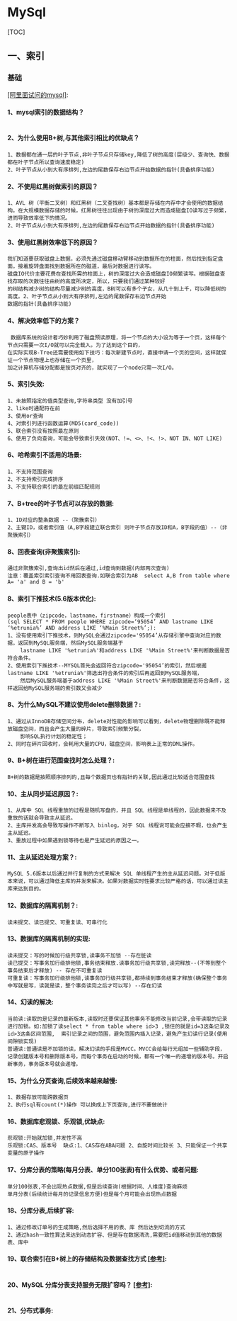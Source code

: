 # MySql
[TOC]

## 一、索引
### 基础
[[阿里面试问的mysql]](https://zhuanlan.zhihu.com/p/73204847):

#### 1、mysql索引的数据结构？
```

```
#### 2、为什么使用B+树,与其他索引相比的优缺点？
```
1、数据都在通一层的叶子节点,非叶子节点只存储key,降低了树的高度(层级少、查询快、数据都在叶子节点所以查询速度稳定)
2、叶子节点从小到大有序排列,左边的尾数保存右边节点开始数据的指针(具备排序功能)
```
#### 2、不使用红黑树做索引的原因？
```
1、AVL 树（平衡二叉树）和红黑树（二叉查找树）基本都是存储在内存中才会使用的数据结构。在大规模数据存储的时候，红黑树往往出现由于树的深度过大而造成磁盘IO读写过于频繁，进而导致效率低下的情况。
2、叶子节点从小到大有序排列,左边的尾数保存右边节点开始数据的指针(具备排序功能)
```
#### 3、使用红黑树效率低下的原因？
```
我们知道要获取磁盘上数据，必须先通过磁盘移动臂移动到数据所在的柱面，然后找到指定盘面，接着旋转盘面找到数据所在的磁道，最后对数据进行读写。
磁盘IO代价主要花费在查找所需的柱面上，树的深度过大会造成磁盘IO频繁读写。根据磁盘查找存取的次数往往由树的高度所决定，所以，只要我们通过某种较好
的树结构减少树的结构尽量减少树的高度，B树可以有多个子女，从几十到上千，可以降低树的高度。2、叶子节点从小到大有序排列,左边的尾数保存右边节点开始
数据的指针(具备排序功能)
```
#### 4、解决效率低下的方案？
```
 数据库系统的设计者巧妙利用了磁盘预读原理，将一个节点的大小设为等于一个页，这样每个节点只需要一次I/O就可以完全载入。为了达到这个目的，
在实际实现B-Tree还需要使用如下技巧：每次新建节点时，直接申请一个页的空间，这样就保证一个节点物理上也存储在一个页里，
加之计算机存储分配都是按页对齐的，就实现了一个node只需一次I/O。
```
#### 5、索引失效:
```
1、未按照指定的值类型查询,字符串类型 没有加引号
2、like时通配符在前
3、使用or查询
4、对索引列进行函数运算(MD5(card_code))
5、联合索引没有按照最左原则
6、使用了负向查询，可能会导致索引失效(NOT、!=、<>、!<、!>、NOT IN、NOT LIKE)
```
#### 6、哈希索引不适用的场景:
```
1、不支持范围查询 
2、不支持索引完成排序  
3、不支持联合索引的最左前缀匹配规则
```
#### 7、B+tree的叶子节点可以存放的数据:
```
1、ID对应的整条数据 --（聚簇索引）
2、主键ID，或者索引值（A,B字段建立联合索引 则叶子节点存放ID和A，B字段的值）--（非聚簇索引）
```

#### 8、回表查询(非聚簇索引):
```
通过非聚簇索引,查询出id然后在通过,id查询到数据(内部两次查询)
注意：覆盖索引索引查询不用回表查询.如联合索引为AB  select A,B from table where A= 'a' and B = 'b'
```
#### 8、索引下推技术(5.6版本优化):
```
people表中（zipcode，lastname，firstname）构成一个索引 
(sql SELECT * FROM people WHERE zipcode=‘95054’ AND lastname LIKE ‘%etrunia%’ AND address LIKE ‘%Main Street%’;): 
1、没有使用索引下推技术，则MySQL会通过zipcode='95054’从存储引擎中查询对应的数据，返回到MySQL服务端，然后MySQL服务端基于
    lastname LIKE '%etrunia%'和address LIKE '%Main Street%'来判断数据是否符合条件。
2、使用索引下推技术--MYSQL首先会返回符合zipcode='95054’的索引，然后根据lastname LIKE '%etrunia%'筛选出符合条件的索引后再返回到MySQL服务端，
    然后MySQL服务端基于address LIKE '%Main Street%'来判断数据是否符合条件，这样返回给MySQL服务端的索引数又会减少

```
#### 8、为什么MySQL不建议使用delete删除数据？:
```
1、通过从InnoDB存储空间分布，delete对性能的影响可以看到，delete物理删除既不能释放磁盘空间，而且会产生大量的碎片，导致索引频繁分裂，
    影响SQL执行计划的稳定性；
2、同时在碎片回收时，会耗用大量的CPU，磁盘空间，影响表上正常的DML操作。
```
#### 9、B+树在进行范围查找时怎么处理？:
```
B+树的数据是按照顺序排列的,且每个数据页也有指针的关联,因此通过比较适合范围查找
```
#### 10、主从同步延迟原因？:
```
1、从库中 SQL 线程重放的过程是随机写盘的，并且 SQL 线程是单线程的，因此数据来不及重放的话就会导致主从延迟。
2、主库并发高会导致写操作不断写入 binlog，对于 SQL 线程说可能会应接不暇，也会产生主从延迟。
3、重放过程中如果遇到锁等待也是产生延迟的原因之一。
```
#### 11、主从延迟处理方案？:
```
MySQL 5.6版本以后通过并行复制的方式来解决 SQL 单线程产生的主从延迟问题。对于低版本来说，可以通过降低主库的并发来解决。如果对数据实时性要求比较严格的话，可以通过读主库来达到目的。  
```
#### 12、数据库的隔离机制？:
```
读未提交、读已提交、可重复读、可串行化
```
#### 13、数据库的隔离机制的实现:
```
读未提交：写的时候加行级共享锁,读事务不加锁 --存在脏读    
读已提交：写事务加行级排他锁,事务结束释放.读事务加行级共享锁,读完释放--(不等到整个事务结束后才释放) -- 存在不可重复读
可重复读：写事务加行级排他锁,读事务加行级共享锁,都持续到事务结束才释放(确保整个事务中写就是写，读就是读，整个事务读完之后才可以写) --存在幻读
```
#### 14、幻读的解决:
```
当前读:读取的是记录的最新版本,读取时还要保证其他事务不能修改当前记录,会带读取的记录进行加锁。如:加锁了读select * from table where id>3 ,锁住的就是id=3这条记录及id>3这条区间范围,  索引记录之间的范围，避免范围内插入记录，避免产生幻读行记录(使用间隙锁实现)
普通读:普通读是不加锁的读，解决幻读的手段是MVCC。MVCC会给每行元组加一些辅助字段，记录创建版本号和删除版本号。而每个事务在启动的时候，都有一个唯一的递增的版本号。开启新事务，事务版本号就会递增。
```
#### 15、为什么分页查询,后续效率越来越慢:
```
1、数据存放可能跨数据页
2、执行sql有count(*)操作 可以换成上下页查询,进行不要做统计
```
#### 16、数据库悲观锁、乐观锁,优缺点:
```
悲观锁:开始就加锁,并发性不高
乐观锁:CAS、版本号  缺点:1、CAS存在ABA问题 2、自旋时间比较长 3、只能保证一个共享变量的原子操作
```
#### 17、分库分表的策略(每月分表、单分100张表)有什么优势、或者问题:
```
单分100张表,不会出现热点数据,但是后续查询(根据时间、人维度)查询麻烦
单月分表(后续统计每月的记录信息方便)但是每个月可能会出现热点数据
```

#### 18、分库分表,后续扩容:
```
1、通过修改订单号的生成策略,然后选择不用的表、库 然后达到切流的方式
2、通过hash一致性算法来达到动态扩容、但是存在数据清洗,需要把id值移动到其他的数据表、库中  
```
#### 19、联合索引在B+树上的存储结构及数据查找方式 [[参考]](https://juejin.cn/post/6844904073955639304):
```
```
#### 20、MySQL 分库分表支持服务无限扩容吗？ [[参考]](https://blog.csdn.net/wanghao112956/article/details/90695814):
```
```
#### 21、分布式事务:
```
    
```









    







      













